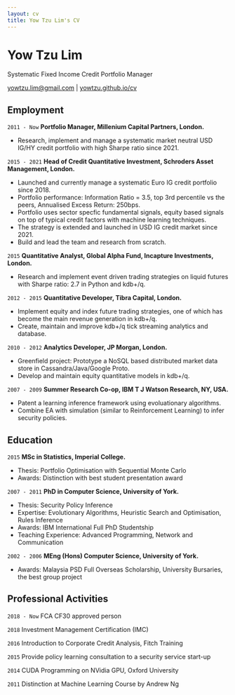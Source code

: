 ```yaml
---
layout: cv
title: Yow Tzu Lim's CV
---
```

# Yow Tzu Lim
Systematic Fixed Income Credit Portfolio Manager
<div id="webaddress">
<a href="yowtzu.lim@gmail.com">yowtzu.lim@gmail.com</a>
| <a href="http://yowtzu.github.io/cv/">yowtzu.github.io/cv</a>
</div>

## Employment
`2011 - Now`
__Portfolio Manager, Millenium Capital Partners, London.__
- Research, implement and manage a systematic market neutral USD IG/HY credit portfolio with high Sharpe ratio since 2021.

`2015 - 2021`
__Head of Credit Quantitative Investment, Schroders Asset Management, London.__
- Launched and currently manage a systematic Euro IG credit portfolio since 2018.
- Portfolio performance: Information Ratio = 3.5, top 3rd percentile vs the peers, Annualised Excess Return: 250bps.
- Portfolio uses sector specfic fundamental signals, equity based signals on top of typical credit factors with machine learning techniques.
- The strategy is extended and launched in USD IG credit market since 2021.
- Build and lead the team and research from scratch.

`2015`
__Quantitative Analyst, Global Alpha Fund, Incapture Investments, London.__
- Research and implement event driven trading strategies on liquid futures with Sharpe ratio: 2.7 in Python and kdb+/q.

`2012 - 2015`
__Quantitative Developer, Tibra Capital, London.__
- Implement equity and index future trading strategies, one of which has become the main revenue generation in kdb+/q.
- Create, maintain and improve kdb+/q tick streaming analytics and database.

`2010 - 2012`
__Analytics Developer, JP Morgan, London.__
- Greenfield project: Prototype a NoSQL based distributed market data store in Cassandra/Java/Google Proto.
- Develop and maintain equity quantitative models in kdb+/q.

`2007 - 2009`
__Summer Research Co-op, IBM T J Watson Research, NY, USA.__
- Patent a learning inference framework using evoluationary algorithms.
- Combine EA with simulation (similar to Reinforcement Learning) to infer security policies.

## Education
`2015`
__MSc in Statistics, Imperial College.__
- Thesis: Portfolio Optimisation with Sequential Monte Carlo
- Awards: Distinction with best student presentation award
  
`2007 - 2011`
__PhD in Computer Science, University of York.__
- Thesis: Security Policy Inference
- Expertise: Evolutionary Algorithms, Heuristic Search and Optimisation, Rules Inference
- Awards: IBM International Full PhD Studentship
- Teaching Experience: Advanced Programming, Network and Communication

`2002 - 2006`
__MEng (Hons) Computer Science, University of York.__
- Awards: Malaysia PSD Full Overseas Scholarship, University Bursaries, the best group project

## Professional Activities
`2018 - Now`
FCA CF30 approved person

`2018`
Investment Management Certification (IMC)

`2016`
Introduction to Corporate Credit Analysis, Fitch Training

`2015`
Provide policy learning consultation to a security service start-up

`2014`
CUDA Programming on NVidia GPU, Oxford University

`2011`
Distinction at Machine Learning Course by Andrew Ng

<!-- ### Footer

Last updated: DEC 2022 -->


